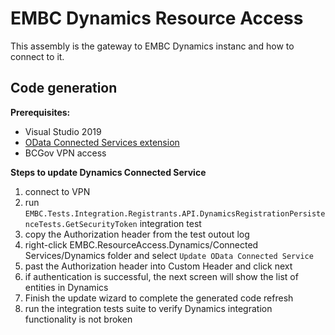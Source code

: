 ﻿# EMBC Dynamics Resource Access

This assembly is the gateway to EMBC Dynamics instanc and how to connect to it.

## Code generation

**Prerequisites:**
- Visual Studio 2019
- [OData Connected Services extension](https://github.com/odata/ODataConnectedService)
- BCGov VPN access

**Steps to update Dynamics Connected Service**
1. connect to VPN
2. run `EMBC.Tests.Integration.Registrants.API.DynamicsRegistrationPersistenceTests.GetSecurityToken` integration test
3. copy the Authorization header from the test outout log
4. right-click EMBC.ResourceAccess.Dynamics/Connected Services/Dynamics folder and select `Update OData Connected Service`
5. past the Authorization header into Custom Header and click next
6. if authentication is successful, the next screen will show the list of entities in Dynamics
7. Finish the update wizard to complete the generated code refresh
8. run the integration tests suite to verify Dynamics integration functionality is not broken


